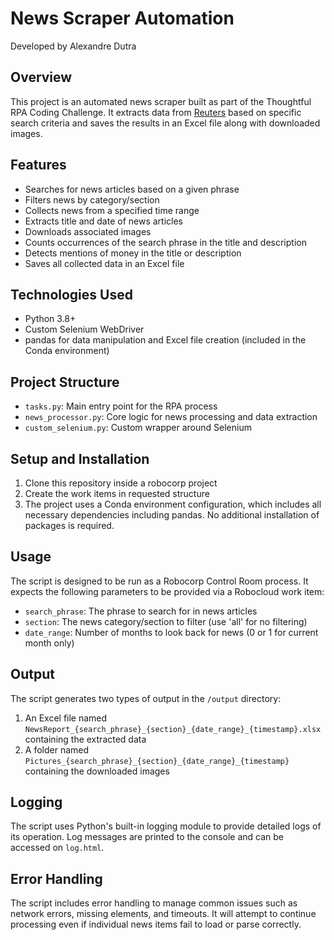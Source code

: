 # News Scraper Automation
Developed by Alexandre Dutra
## Overview

This project is an automated news scraper built as part of the Thoughtful RPA Coding Challenge. It extracts data from [Reuters](https://www.reuters.com/) based on specific search criteria and saves the results in an Excel file along with downloaded images.

## Features

- Searches for news articles based on a given phrase
- Filters news by category/section
- Collects news from a specified time range
- Extracts title and date of news articles
- Downloads associated images
- Counts occurrences of the search phrase in the title and description
- Detects mentions of money in the title or description
- Saves all collected data in an Excel file

## Technologies Used

- Python 3.8+
- Custom Selenium WebDriver
- pandas for data manipulation and Excel file creation (included in the Conda environment)

## Project Structure

- `tasks.py`: Main entry point for the RPA process
- `news_processor.py`: Core logic for news processing and data extraction
- `custom_selenium.py`: Custom wrapper around Selenium

## Setup and Installation

1. Clone this repository inside a robocorp project
2. Create the work items in requested structure
3. The project uses a Conda environment configuration, which includes all necessary dependencies including pandas. No additional installation of packages is required.

## Usage

The script is designed to be run as a Robocorp Control Room process. It expects the following parameters to be provided via a Robocloud work item:

- `search_phrase`: The phrase to search for in news articles
- `section`: The news category/section to filter (use 'all' for no filtering)
- `date_range`: Number of months to look back for news (0 or 1 for current month only)

## Output

The script generates two types of output in the `/output` directory:

1. An Excel file named `NewsReport_{search_phrase}_{section}_{date_range}_{timestamp}.xlsx` containing the extracted data
2. A folder named `Pictures_{search_phrase}_{section}_{date_range}_{timestamp}` containing the downloaded images

## Logging

The script uses Python's built-in logging module to provide detailed logs of its operation. Log messages are printed to the console and can be accessed on `log.html`.

## Error Handling

The script includes error handling to manage common issues such as network errors, missing elements, and timeouts. It will attempt to continue processing even if individual news items fail to load or parse correctly.